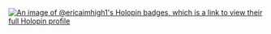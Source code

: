 [![An image of @ericaimhigh1's Holopin badges, which is a link to view their full Holopin profile](https://holopin.me/ericaimhigh1)](https://holopin.io/@ericaimhigh1)

<!--
**ericaimhigh1/ericaimhigh1** is a ✨ _special_ ✨ repository because its `README.md` (this file) appears on your GitHub profile.

Here are some ideas to get you started:

- 🔭 I’m currently working on ...
- 🌱 I’m currently learning ...
- 👯 I’m looking to collaborate on ...
- 🤔 I’m looking for help with ...
- 💬 Ask me about ...
- 📫 How to reach me: ...
- 😄 Pronouns: ...
- ⚡ Fun fact: ...
-->
